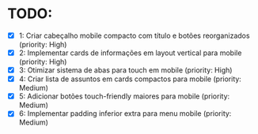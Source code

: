 # TODO:

- [x] 1: Criar cabeçalho mobile compacto com título e botões reorganizados (priority: High)
- [x] 2: Implementar cards de informações em layout vertical para mobile (priority: High)
- [x] 3: Otimizar sistema de abas para touch em mobile (priority: High)
- [x] 4: Criar lista de assuntos em cards compactos para mobile (priority: Medium)
- [x] 5: Adicionar botões touch-friendly maiores para mobile (priority: Medium)
- [x] 6: Implementar padding inferior extra para menu mobile (priority: Medium)
